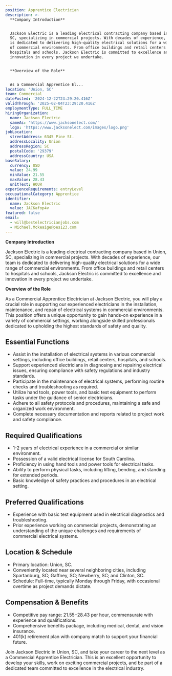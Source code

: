 ```yaml
---
position: Apprentice Electrician
description: >-
  **Company Introduction**


  Jackson Electric is a leading electrical contracting company based in Union,
  SC, specializing in commercial projects. With decades of experience, our team
  is dedicated to delivering high-quality electrical solutions for a wide range
  of commercial environments. From office buildings and retail centers to
  hospitals and schools, Jackson Electric is committed to excellence and
  innovation in every project we undertake.


  **Overview of the Role**


  As a Commercial Apprentice El...
location: 'Union, SC'
team: Commercial
datePosted: '2024-12-22T23:29:20.416Z'
validThrough: '2025-02-04T23:29:20.416Z'
employmentType: FULL_TIME
hiringOrganization:
  name: Jackson Electric
  sameAs: 'https://www.jacksonelect.com/'
  logo: 'https://www.jacksonelect.com/images/logo.png'
jobLocation:
  streetAddress: 6345 Pine St.
  addressLocality: Union
  addressRegion: SC
  postalCode: '29379'
  addressCountry: USA
baseSalary:
  currency: USD
  value: 24.99
  minValue: 21.55
  maxValue: 28.43
  unitText: HOUR
experienceRequirements: entryLevel
occupationalCategory: Apprentice
identifier:
  name: Jackson Electric
  value: JACKafop4v
featured: false
email:
  - will@bestelectricianjobs.com
  - Michael.Mckeaige@pes123.com
---
```




**Company Introduction**

Jackson Electric is a leading electrical contracting company based in Union, SC, specializing in commercial projects. With decades of experience, our team is dedicated to delivering high-quality electrical solutions for a wide range of commercial environments. From office buildings and retail centers to hospitals and schools, Jackson Electric is committed to excellence and innovation in every project we undertake.

**Overview of the Role**

As a Commercial Apprentice Electrician at Jackson Electric, you will play a crucial role in supporting our experienced electricians in the installation, maintenance, and repair of electrical systems in commercial environments. This position offers a unique opportunity to gain hands-on experience in a variety of commercial settings, working alongside skilled professionals dedicated to upholding the highest standards of safety and quality.

## Essential Functions

- Assist in the installation of electrical systems in various commercial settings, including office buildings, retail centers, hospitals, and schools.
- Support experienced electricians in diagnosing and repairing electrical issues, ensuring compliance with safety regulations and industry standards.
- Participate in the maintenance of electrical systems, performing routine checks and troubleshooting as required.
- Utilize hand tools, power tools, and basic test equipment to perform tasks under the guidance of senior electricians.
- Adhere to all safety protocols and procedures, maintaining a safe and organized work environment.
- Complete necessary documentation and reports related to project work and safety compliance.

## Required Qualifications

- 1-2 years of electrical experience in a commercial or similar environment.
- Possession of a valid electrical license for South Carolina.
- Proficiency in using hand tools and power tools for electrical tasks.
- Ability to perform physical tasks, including lifting, bending, and standing for extended periods.
- Basic knowledge of safety practices and procedures in an electrical setting.

## Preferred Qualifications

- Experience with basic test equipment used in electrical diagnostics and troubleshooting.
- Prior experience working on commercial projects, demonstrating an understanding of the unique challenges and requirements of commercial electrical systems.

## Location & Schedule

- Primary location: Union, SC.
- Conveniently located near several neighboring cities, including Spartanburg, SC; Gaffney, SC; Newberry, SC; and Clinton, SC.
- Schedule: Full-time, typically Monday through Friday, with occasional overtime as project demands dictate.

## Compensation & Benefits

- Competitive pay range: $21.55-$28.43 per hour, commensurate with experience and qualifications.
- Comprehensive benefits package, including medical, dental, and vision insurance.
- 401(k) retirement plan with company match to support your financial future.

Join Jackson Electric in Union, SC, and take your career to the next level as a Commercial Apprentice Electrician. This is an excellent opportunity to develop your skills, work on exciting commercial projects, and be part of a dedicated team committed to excellence in the electrical industry.